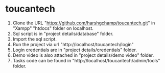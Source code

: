 # toucantech
1. Clone the URL "https://github.com/harshgchamp/toucantech.git" in "Xampp" "htdocs" folder on localhost.
2. Sql script is in "project details/database" folder.
3. Import the sql script.
4. Run the project via url "http://localhost/toucantech/login"
5. Login credentials are in "project details/credentials" folder.
6. Demo video is also attached in "project details/demo video" folder.
7. Tasks code can be found in "http://localhost/toucantech/admin/tools" folder.